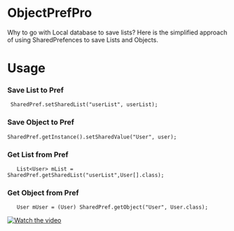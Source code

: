 # ObjectPrefPro
  Why to go with Local database to save lists? Here is the simplified approach of using SharedPrefences to save Lists and Objects.  


   # Usage
  
  ### Save List to Pref
   ```
    SharedPref.setSharedList("userList", userList); 
   ```
  ### Save Object to Pref
   ```
   SharedPref.getInstance().setSharedValue("User", user);
   ```
  ### Get List from Pref
 ```
    List<User> mList = SharedPref.getSharedList("userList",User[].class);
 ```
    
 ### Get Object from Pref
  ```  
     User mUser = (User) SharedPref.getObject("User", User.class);
  ```
   
  
 
  [![Watch the video](https://github.com/Periyanayagam/ObjectPrefPro/blob/master/Object.gif)](https://github.com/Periyanayagam/ObjectPrefPro/blob/master/Object.gif)
  
